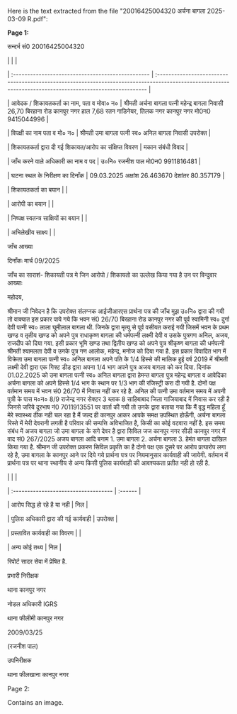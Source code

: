 Here is the text extracted from the file "20016425004320 अर्चना बागला 2025-03-09 R.pdf":

**Page 1:**

सन्दर्भ सं0 20016425004320 

| | |

| :------------------------------------------------ | :-------------------------------------------------------------------------------------------------------------------------------------------------------- |

| आवेदक / शिकायतकर्ता का नाम, पता व मोवा० न० | श्रीमती अर्चना बागला पत्नी महेन्द्र बागला निवासी 26,70 बिरहाना रोड कानपुर नगर हाल 7,68 रतन गाडिनेयर, तिलक नगर कानपुर नगर मो0न0 9415044996 |

| विपक्षी का नाम पता व मो० न० | श्रीमती उमा बागला पत्नी स्व० अनिल बागला निवासी उपरोक्त |

| शिकायतकर्ता द्वारा दी गई शिकायत/आरोप का संक्षिप्त विवरण | मकान संबंधी विवाद |

| जाँच करने वाले अधिकारी का नाम व पद | उ०नि० रजनीश पाल मो0न0 9911816481 |

| घटना स्थल के निरीक्षण का दिनाँक | 09.03.2025 अक्षांश 26.463670 देशांतर 80.357179 |

| शिकायतकर्ता का बयान | |

| आरोपी का बयान | |

| निष्पक्ष स्वतन्त्र साक्षियों का बयान | |

| अभिलेखीय साक्ष्य | |

जाँच आख्या

दिनाँकः मार्च 09/2025 

जाँच का साराशं- शिकायती पत्र मे जिन आरोपो / शिकायतो का उल्लेख किया गया है उन पर विन्दुवार आख्याः 

महोदय,

श्रीमान जी निवेदन है कि उपरोक्त संलग्नक आईजीआरएस प्रार्थना पत्र की जाँच मुझ उ०नि० द्वारा की गयी तो वाक्यात इस प्रकार पाये गये कि भवन सं0 26/70 बिरहाना रोड कानपुर नगर की पूर्व स्वामिनी स्व० दुर्गा देवी पत्नी स्व० लाला घूमीलाल बागला थी. जिनके द्वारा मृत्यु से पूर्व वसीयत कराई गयी जिसमें भवन के प्रथम खण्ड व तृतीय खण्ड को अपने पुत्र राधाकृष्ण बागला की धर्मपत्नी लक्ष्मी देवी व उसके पुत्रगण अनिल, अजय, राजदीप को दिया गया. इसी प्रकार भूमि खण्ड तथा द्वितीय खण्ड को अपने पुत्र श्रीकृष्ण बागला की धर्मपत्नी श्रीमती श्यामलता देवी व उनके पुत्र गण आलोक, महेन्द्र, मनोज को दिया गया है. इस प्रकार विवादित भाग में विक्रेता उमा बागला पत्नी स्व० अनिल बागला अपने पति के 1/4 हिस्से की मालिक हुई वर्ष 2019 में श्रीमती लक्ष्मी देवी द्वारा एक गिफ्ट डीड द्वारा अपना 1/4 भाग अपने पुत्र अजय बागला को कर दिया. दिनांक 01.02.2025 को उमा बागला पत्नी स्व० अनिल बागला द्वारा हेमन्त बागला पुत्र महेन्द्र बागला व आवेदिका अर्चना बागला को अपने हिस्से 1/4 भाग के स्थान पर 1/3 भाग की रजिस्ट्री करा दी गयी है. दोनों पक्ष वर्तमान समय में भवन सं0 26/70 में निवास नहीं कर रहे है. अनिल की पत्नी उमा वर्तमान समय में अपनी पुत्री के पास म०न० 8/9 राजेन्द्र नगर सेक्टर 3 ब्लाक 8 साहिबाबाद जिला गाजियाबाद में निवास कर रही है जिनसे जरिये दूरभाष नं0 7011913551 पर वार्ता की गयी तो उनके द्वारा बताया गया कि मैं वृद्ध महिला हूँ मेरे स्वास्थ्य ठीक नही चल रहा है मैं जल्द ही कानपुर आकर आपके समक्ष उपस्थित होऊँगी, अर्चना बागला रिस्ते में मेरी देवरानी लगती है परिवार की सम्पत्ति अविभाजित है, किसी का कोई वटवारा नहीं है. इस समय संबंध में अजय बागला जो उमा बागला के सगे देवर है द्वारा सिविल जज कानपुर नगर सीडी कानपुर नगर में वाद सं0 267/2025 अजय बागला आदि बनाम 1. उमा बागला 2. अर्चना बागला 3. हेमंत बागला दाखिल किया गया है. श्रीमान जी उपरोक्त प्रकरण सिविल प्रकृति का है दोनो पक्ष एक दूसरे पर आरोप प्रत्यारोप लगा रहे है, उमा बागला के कानपुर आने पर दिये गये प्रार्थना पत्र पर नियमानुसार कार्यवाही की जायेगी. वर्तमान में प्रार्थना पत्र पर थाना स्थानीय से अन्य किसी पुलिस कार्यवाही की आवश्यकता प्रतीत नही हो रही है.

| | |

| :----------------------------------- | :------ |

| आरोप सिद्ध हो रहे है या नही | निल |

| पुलिस अधिकारी द्वारा की गई कार्यवाही | उपरोक्त |

| प्रस्तावित कार्यवाही का विवरण | |

| अन्य कोई तथ्य | निल |

रिपोर्ट सादर सेवा में प्रेषित है. 

प्रभारी निरीक्षक

थाना कानपुर नगर

नोडल अधिकारी IGRS

थाना फीलीमी कानपुर नगर

2009/03/25 

(रजनीश पाल)

उपनिरीक्षक

थाना फीलखाना कानपुर नगर 

Page 2:

Contains an image.